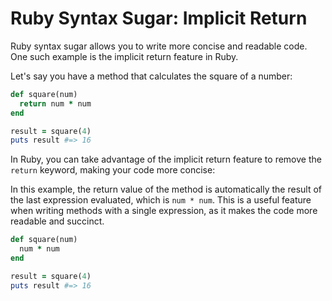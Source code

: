 # Ruby Syntax Sugar: Implicit Return

Ruby syntax sugar allows you to write more concise and readable code. One such
example is the implicit return feature in Ruby.

Let's say you have a method that calculates the square of a number:

```ruby
def square(num)
  return num * num
end

result = square(4)
puts result #=> 16
```

In Ruby, you can take advantage of the implicit return feature to remove the
`return` keyword, making your code more concise:

In this example, the return value of the method is automatically the result of
the last expression evaluated, which is `num * num`. This is a useful feature
when writing methods with a single expression, as it makes the code more
readable and succinct.

```ruby
def square(num)
  num * num
end

result = square(4)
puts result #=> 16
```
